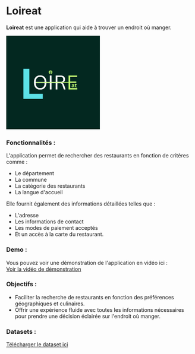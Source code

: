# Loireat
**Loireat** est une application qui aide à trouver un endroit où manger.

<img src="https://raw.githubusercontent.com/marktr11/Loireat/master/www/Logo_Loi%20(1).png" alt="Texte alternatif de l'image" width="50%" />



### Fonctionnalités :
L'application permet de rechercher des restaurants en fonction de critères comme :
- Le département
- La commune
- La catégorie des restaurants
- La langue d'accueil

Elle fournit également des informations détaillées telles que :
- L'adresse
- Les informations de contact
- Les modes de paiement acceptés
- Et un accès à la carte du restaurant.

### Demo :
Vous pouvez voir une démonstration de l'application en vidéo ici :  
[Voir la vidéo de démonstration](https://github.com/marktr11/Loireat/blob/master/www/Screen%20Recording%202025-02-16%20105643.mp4)

### Objectifs :
- Faciliter la recherche de restaurants en fonction des préférences géographiques et culinaires.
- Offrir une expérience fluide avec toutes les informations nécessaires pour prendre une décision éclairée sur l'endroit où manger.

### Datasets :
[Télécharger le dataset ici](https://github.com/marktr11/Loireat/blob/master/RestaurantPaysdelaLoire.csv)

